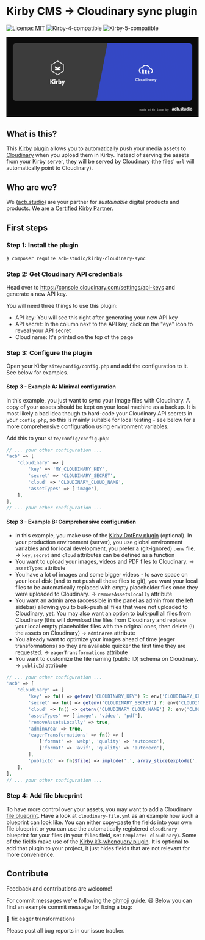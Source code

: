 # Kirby CMS → Cloudinary sync plugin

[![License: MIT](https://img.shields.io/badge/License-MIT-green.svg)](https://opensource.org/licenses/MIT) ![Kirby-4-compatible](https://img.shields.io/badge/Kirby-4-black.svg) ![Kirby-5-compatible](https://img.shields.io/badge/Kirby-5-black.svg)

[![Logo: Kirby → Cloudinary sync plugin](logo.png)](https://acb.studio/)

## What is this?

This [Kirby](https://getkirby.com/) [plugin](https://plugins.getkirby.com/) allows you to automatically push your media assets to [Cloudinary](https://cloudinary.com/) when you upload them in Kirby. Instead of serving the assets from your Kirby server, they will be served by Cloudinary (the files' `url` will automatically point to Cloudinary).

## Who are we?

We ([acb.studio](https://acb.studio/)) are your partner for _sustainable_ digital products and products. We are a [Certified Kirby Partner](https://getkirby.com/partners/acb-studio).

## First steps

### Step 1: Install the plugin

```sh
$ composer require acb-studio/kirby-cloudinary-sync
```

### Step 2: Get Cloudinary API credentials

Head over to https://console.cloudinary.com/settings/api-keys and generate a new API key.

You will need three things to use this plugin:

- API key: You will see this right after generating your new API key
- API secret: In the column next to the API key, click on the "eye" icon to reveal your API secret
- Cloud name: It's printed on the top of the page

### Step 3: Configure the plugin

Open your Kirby `site/config/config.php` and add the configuration to it. See below for examples.

#### Step 3 - Example A: Minimal configuration

In this example, you just want to sync your image files with Cloudinary. A copy of your assets should be kept on your local machine as a backup. It is most likely a bad idea though to hard-code your Cloudinary API secrets in your `config.php`, so this is mainly suitable for local testing - see below for a more comprehensive configuration using environment variables.

Add this to your `site/config/config.php`:

```php
// ... your other configuration ...
'acb' => [
    'cloudinary' => [
        'key' => 'MY_CLOUDINARY_KEY',
        'secret' => 'CLOUDINARY_SECRET',
        'cloud' => 'CLOUDINARY_CLOUD_NAME',
        'assetTypes' => ['image'],
    ],
],
// ... your other configuration ...
```

#### Step 3 - Example B: Comprehensive configuration

- In this example, you make use of the [Kirby DotEnv plugin](https://plugins.getkirby.com/bnomei/dotenv) (optional). In your production environment (server), you use global environment variables and for local development, you prefer a (git-ignored) `.env` file. → `key`, `secret` and `cloud` attributes can be defined as a function
- You want to upload your images, videos and PDF files to Cloudinary. → `assetTypes` attribute
- You have a lot of images and some bigger videos - to save space on your local disk (and to not push all these files to git), you want your local files to be automatically replaced with empty placeholder files once they were uploaded to Cloudinary. → `removeAssetsLocally` attribute
- You want an admin area (accessible in the panel as admin from the left sidebar) allowing you to bulk-push all files that were not uploaded to Cloudinary, yet. You may also want an option to bulk-pull all files from Cloudinary (this will download the files from Cloudinary and replace your local empty placeholder files with the original ones, then delete (!) the assets on Cloudinary) → `adminArea` attribute
- You already want to optimize your images ahead of time (eager transformations) so they are available quicker the first time they are requested. → `eagerTransformations` attribute
- You want to customize the file naming (public ID) schema on Cloudinary. → `publicId` attribute

```php
// ... your other configuration ...
'acb' => [
    'cloudinary' => [
        'key' => fn() => getenv('CLOUDINARY_KEY') ?: env('CLOUDINARY_KEY'),
        'secret' => fn() => getenv('CLOUDINARY_SECRET') ?: env('CLOUDINARY_SECRET'),
        'cloud' => fn() => getenv('CLOUDINARY_CLOUD_NAME') ?: env('CLOUDINARY_CLOUD_NAME'),
        'assetTypes' => ['image', 'video', 'pdf'],
        'removeAssetsLocally' => true,
        'adminArea' => true,
        'eagerTransformations' => fn() => [
            ['format' => 'webp', 'quality' => 'auto:eco'],
            ['format' => 'avif', 'quality' => 'auto:eco'],
        ],
        'publicId' => fn($file) => implode('.', array_slice(explode('.', $file->id()), 0, -1))
    ],
],
// ... your other configuration ...
```

### Step 4: Add file blueprint

To have more control over your assets, you may want to add a Cloudinary [file blueprint](https://getkirby.com/docs/reference/panel/blueprints/file). Have a look at `cloudinary-file.yml` as an example how such a blueprint can look like. You can either copy-paste the fields into your own file blueprint or you can use the automatically registered `cloudinary` blueprint for your files (in your `files` field, set `template: cloudinary`). Some of the fields make use of the [Kirby k3-whenquery plugin](https://github.com/rasteiner/k3-whenquery). It is optional to add that plugin to your project, it just hides fields that are not relevant for more convenience.

## Contribute

Feedback and contributions are welcome!

For commit messages we're following the [gitmoji](https://gitmoji.dev/) guide. 😃
Below you can find an example commit message for fixing a bug:

🐛 fix eager transformations

Please post all bug reports in our issue tracker.
